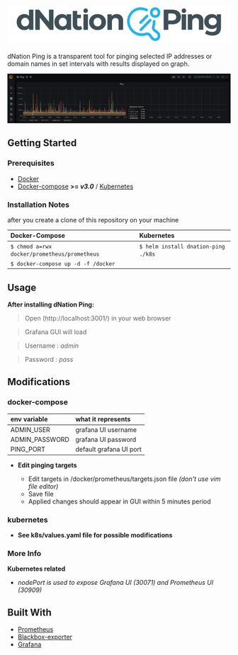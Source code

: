 ![alt text](images/dNPing_logo.png "dNation Ping logo")
-
dNation Ping is a transparent tool for pinging selected IP addresses or domain names in set intervals with results displayed on graph.

![alt text](images/ping_grafana_screenshot.png "dNation Ping GUI")

## Getting Started 
### Prerequisites

* [Docker](https://www.docker.com/)
* [Docker-compose](https://docs.docker.com/compose/) **>= *v3.0*** / [Kubernetes](https://kubernetes.io/)

### Installation Notes

after you create a clone of this repository on your machine

| Docker-Compose| Kubernetes |
| :--- | :--- |
| `$ chmod a=rwx docker/prometheus/prometheus` | `$ helm install dnation-ping ./k8s` |
| `$ docker-compose up -d -f /docker` |



## Usage
**After installing dNation Ping:**

> Open (http://localhost:3001/) in your web browser

> Grafana GUI will load

> Username : *admin* 

> Password : *pass*

## Modifications
### docker-compose

| env variable | what it represents |
| :--- | :--- |
| ADMIN_USER | grafana UI username |
| ADMIN_PASSWORD | grafana UI password |
| PING_PORT | default grafana UI port |

* **Edit pinging targets**

    - Edit targets in /docker/prometheus/targets.json file *(don't use vim file editor)*
    - Save file
    - Applied changes should appear in GUI within 5 minutes period
    
### kubernetes

* **See k8s/values.yaml file for possible modifications**    
    
### More Info
**Kubernetes related**

 - *nodePort is used to expose Grafana UI (30071) and Prometheus UI (30909)*

## Built With

* [Prometheus](https://prometheus.io/)
* [Blackbox-exporter](https://github.com/prometheus/blackbox_exporter/blob/master/README.md)
* [Grafana](https://grafana.com/)














